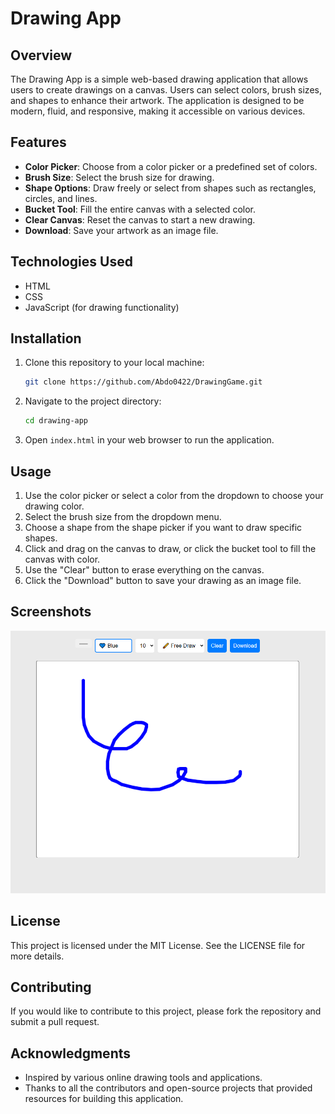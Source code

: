 # Drawing App

## Overview

The Drawing App is a simple web-based drawing application that allows users to create drawings on a canvas. Users can select colors, brush sizes, and shapes to enhance their artwork. The application is designed to be modern, fluid, and responsive, making it accessible on various devices.

## Features

- **Color Picker**: Choose from a color picker or a predefined set of colors.
- **Brush Size**: Select the brush size for drawing.
- **Shape Options**: Draw freely or select from shapes such as rectangles, circles, and lines.
- **Bucket Tool**: Fill the entire canvas with a selected color.
- **Clear Canvas**: Reset the canvas to start a new drawing.
- **Download**: Save your artwork as an image file.

## Technologies Used

- HTML
- CSS
- JavaScript (for drawing functionality)

## Installation

1. Clone this repository to your local machine:
    ```bash
    git clone https://github.com/Abdo0422/DrawingGame.git
    ```

2. Navigate to the project directory:
    ```bash
    cd drawing-app
    ```

3. Open `index.html` in your web browser to run the application.

## Usage

1. Use the color picker or select a color from the dropdown to choose your drawing color.
2. Select the brush size from the dropdown menu.
3. Choose a shape from the shape picker if you want to draw specific shapes.
4. Click and drag on the canvas to draw, or click the bucket tool to fill the canvas with color.
5. Use the "Clear" button to erase everything on the canvas.
6. Click the "Download" button to save your drawing as an image file.

## Screenshots

![Drawing App Screenshot](screenshot.png)

## License

This project is licensed under the MIT License. See the LICENSE file for more details.

## Contributing

If you would like to contribute to this project, please fork the repository and submit a pull request.

## Acknowledgments

- Inspired by various online drawing tools and applications.
- Thanks to all the contributors and open-source projects that provided resources for building this application.
